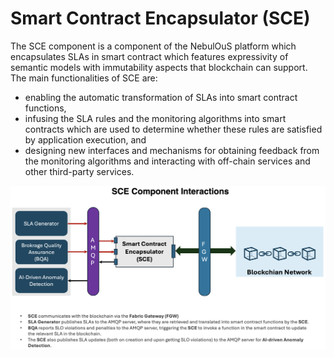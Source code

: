 # Smart Contract Encapsulator (SCE)
The SCE component is a component of the NebulOuS platform which encapsulates SLAs in smart contract which features expressivity of semantic models with immutability aspects that blockchain can support.
The main functionalities of SCE are:
- enabling the automatic transformation of SLAs into smart contract functions,
- infusing the SLA rules and the monitoring algorithms into smart contracts which are used to determine whether these rules are satisfied by application execution, and
- designing new interfaces and mechanisms for obtaining feedback from the monitoring algorithms and interacting with off-chain services and other third-party services.

![SCE Interactions](./docs/assets/sce-comp-int.png)
